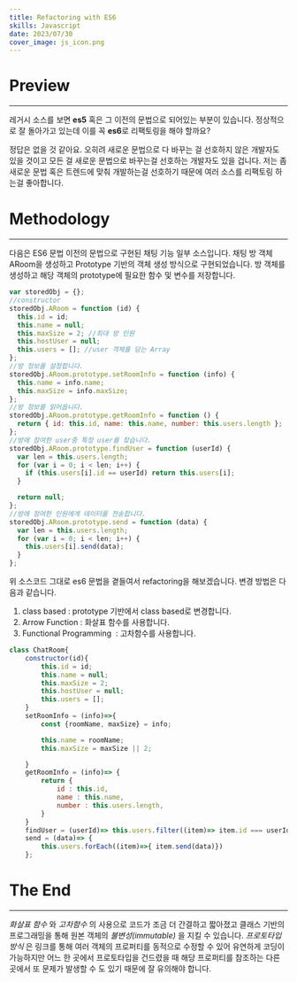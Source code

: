 ```yaml
---
title: Refactoring with ES6
skills: Javascript
date: 2023/07/30
cover_image: js_icon.png
---
```


# **Preview**

---

레거시 소스를 보면 **es5** 혹은 그 이전의 문법으로 되어있는 부분이 있습니다.
정상적으로 잘 돌아가고 있는데 이를 꼭 **es6**로 리팩토링을 해야 할까요?

정답은 없을 것 같아요. 오히려 새로운 문법으로 다 바꾸는 걸 선호하지 않은 개발자도 있을 것이고 모든 걸 새로운 문법으로 바꾸는걸 선호하는 개발자도 있을 겁니다. 저는 좀 새로운 문법 혹은 트렌드에 맞춰 개발하는걸 선호하기 때문에 여러 소스를 리팩토링 하는걸 좋아합니다.

# Methodology

---

다음은 ES6 문법 이전의 문법으로 구현된 채팅 기능 일부 소스입니다. 채팅 방 객체 ARoom을 생성하고 Prototype 기반의 객체 생성 방식으로 구현되었습니다. 방 객체를 생성하고 해당 객체의 prototype에 필요한 함수 및 변수를 저장합니다.

```javascript
var storedObj = {};
//constructor
storedObj.ARoom = function (id) {
  this.id = id;
  this.name = null;
  this.maxSize = 2; //최대 방 인원
  this.hostUser = null;
  this.users = []; //user 객체를 담는 Array
};
//방 정보를 설정합니다.
storedObj.ARoom.prototype.setRoomInfo = function (info) {
  this.name = info.name;
  this.maxSize = info.maxSize;
};
//방 정보를 읽어옵니다.
storedObj.ARoom.prototype.getRoomInfo = function () {
  return { id: this.id, name: this.name, number: this.users.length };
};
//방에 참여한 user중 특정 user를 찾습니다.
storedObj.ARoom.prototype.findUser = function (userId) {
  var len = this.users.length;
  for (var i = 0; i < len; i++) {
    if (this.users[i].id == userId) return this.users[i];
  }

  return null;
};
//방에 참여한 인원에게 데이터를 전송합니다.
storedObj.ARoom.prototype.send = function (data) {
  var len = this.users.length;
  for (var i = 0; i < len; i++) {
    this.users[i].send(data);
  }
};
```

위 소스코드 그대로 es6 문법을 곁들여서 refactoring을 해보겠습니다. 변경 방법은 다음과 같습니다.

1. class based : prototype 기반에서 class based로 변경합니다.
2. Arrow Function : 화살표 함수를 사용합니다.
3. Functional Programming  : 고차함수를 사용합니다.

```javascript
class ChatRoom{
    constructor(id){
        this.id = id;
        this.name = null;
        this.maxSize = 2;
        this.hostUser = null;
        this.users = [];
    }
    setRoomInfo = (info)=>{
        const {roomName, maxSize} = info;

        this.name = roomName;
        this.maxSize = maxSize || 2;

    }
    getRoomInfo = (info)=> {
        return {
            id : this.id,
            name : this.name,
            number : this.users.length,
        }
    }
    findUser = (userId)=> this.users.filter((item)=> item.id === userId)[0] || null;
    send = (data)=> {
        this.users.forEach((item)=>{ item.send(data)})
    };
```

# The End

---

_화살표 함수_ 와 _고차함수_ 의 사용으로 코드가 조금 더 간결하고 짧아졌고
클래스 기반의 프로그래밍을 통해 원본 객체의 _불변성(immutable)_ 을 지킬 수 있습니다.
_프로토타입 방식_ 은 링크를 통해 여러 객체의 프로퍼티를 동적으로 수정할 수 있어 유연하게 코딩이 가능하지만
어느 한 곳에서 프로토타입을 건드렸을 때 해당 프로퍼티를 참조하는 다른 곳에서 또 문제가 발생할 수 도 있기 때문에 잘 유의해야 합니다.

